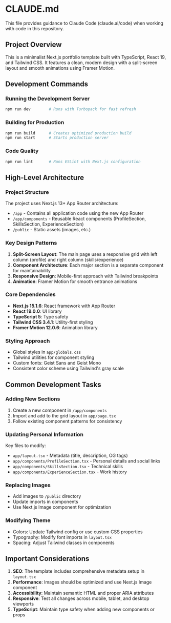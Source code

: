 # CLAUDE.md

This file provides guidance to Claude Code (claude.ai/code) when working with code in this repository.

## Project Overview

This is a minimalist Next.js portfolio template built with TypeScript, React 19, and Tailwind CSS. It features a clean, modern design with a split-screen layout and smooth animations using Framer Motion.

## Development Commands

### Running the Development Server
```bash
npm run dev        # Runs with Turbopack for fast refresh
```

### Building for Production
```bash
npm run build      # Creates optimized production build
npm run start      # Starts production server
```

### Code Quality
```bash
npm run lint       # Runs ESLint with Next.js configuration
```

## High-Level Architecture

### Project Structure
The project uses Next.js 13+ App Router architecture:
- `/app` - Contains all application code using the new App Router
- `/app/components` - Reusable React components (ProfileSection, SkillsSection, ExperienceSection)
- `/public` - Static assets (images, etc.)

### Key Design Patterns
1. **Split-Screen Layout**: The main page uses a responsive grid with left column (profile) and right column (skills/experience)
2. **Component Architecture**: Each major section is a separate component for maintainability
3. **Responsive Design**: Mobile-first approach with Tailwind breakpoints
4. **Animation**: Framer Motion for smooth entrance animations

### Core Dependencies
- **Next.js 15.1.6**: React framework with App Router
- **React 19.0.0**: UI library
- **TypeScript 5**: Type safety
- **Tailwind CSS 3.4.1**: Utility-first styling
- **Framer Motion 12.0.6**: Animation library

### Styling Approach
- Global styles in `app/globals.css`
- Tailwind utilities for component styling
- Custom fonts: Geist Sans and Geist Mono
- Consistent color scheme using Tailwind's gray scale

## Common Development Tasks

### Adding New Sections
1. Create a new component in `/app/components`
2. Import and add to the grid layout in `app/page.tsx`
3. Follow existing component patterns for consistency

### Updating Personal Information
Key files to modify:
- `app/layout.tsx` - Metadata (title, description, OG tags)
- `app/components/ProfileSection.tsx` - Personal details and social links
- `app/components/SkillsSection.tsx` - Technical skills
- `app/components/ExperienceSection.tsx` - Work history

### Replacing Images
- Add images to `/public` directory
- Update imports in components
- Use Next.js Image component for optimization

### Modifying Theme
- Colors: Update Tailwind config or use custom CSS properties
- Typography: Modify font imports in `layout.tsx`
- Spacing: Adjust Tailwind classes in components

## Important Considerations

1. **SEO**: The template includes comprehensive metadata setup in `layout.tsx`
2. **Performance**: Images should be optimized and use Next.js Image component
3. **Accessibility**: Maintain semantic HTML and proper ARIA attributes
4. **Responsive**: Test all changes across mobile, tablet, and desktop viewports
5. **TypeScript**: Maintain type safety when adding new components or props